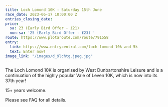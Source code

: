 ```yaml
---
title: Loch Lomond 10K - Saturday 15th June
race_date: 2023-06-17 10:00:00 Z
entries_closing_date: 
price:
  sa: 23 (Early Bird Offer - £21)
  non-sa: '25 (Early Bird Offer - £23) '
route: https://www.plotaroute.com/route/791558
entry:
  link: https://www.entrycentral.com/loch-lomond-10k-and-5k
  text: Enter now!
image_link: "/images/d_9lchtg.jpeg.jpg"
---
```


The Loch Lomond 10K is organised by West Dunbartonshire Leisure and is a continuation of the highly popular Vale of Leven 10K, which is now into its 37th year!

15+ years welcome.

Please see FAQ for all details.